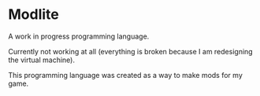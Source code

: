 # Modlite

A work in progress programming language.

Currently not working at all (everything is broken because I am redesigning the virtual machine).

This programming language was created as a way to make mods for my game.
